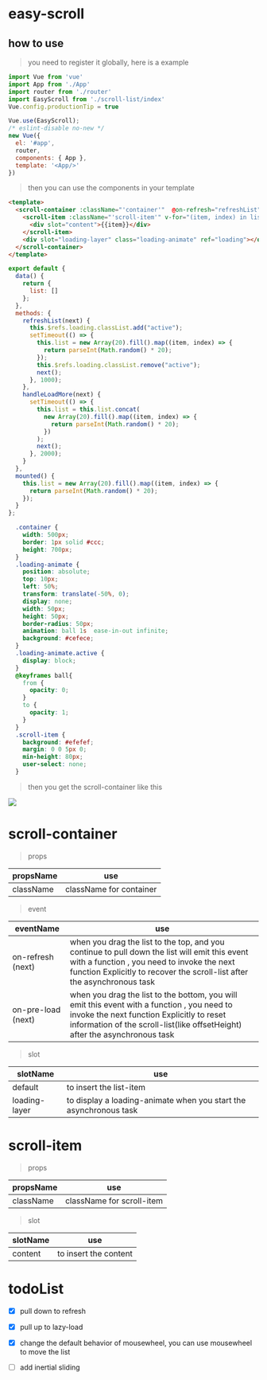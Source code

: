 # easy-scroll

## how to use
> you need to register it globally, here is a example

```javascript
import Vue from 'vue'
import App from './App'
import router from './router'
import EasyScroll from './scroll-list/index'
Vue.config.productionTip = true

Vue.use(EasyScroll);
/* eslint-disable no-new */
new Vue({
  el: '#app',
  router,
  components: { App },
  template: '<App/>'
})
```
> then you can use the components in your template 
```html
<template>
  <scroll-container :className="'container'"  @on-refresh="refreshList" @on-pre-load="handleLoadMore">
    <scroll-item :className="'scroll-item'" v-for="(item, index) in list" :key="index" >
      <div slot="content">{{item}}</div>
    </scroll-item>
    <div slot="loading-layer" class="loading-animate" ref="loading"></div>
  </scroll-container>
</template>
```

```javascript
export default {
  data() {
    return {
      list: []
    };
  },
  methods: {
    refreshList(next) {
      this.$refs.loading.classList.add("active");
      setTimeout(() => {
        this.list = new Array(20).fill().map((item, index) => {
          return parseInt(Math.random() * 20);
        });
        this.$refs.loading.classList.remove("active");
        next();
      }, 1000);
    },
    handleLoadMore(next) {
      setTimeout(() => {
        this.list = this.list.concat(
          new Array(20).fill().map((item, index) => {
            return parseInt(Math.random() * 20);
          })
        );
        next();
      }, 2000);
    }
  },
  mounted() {
    this.list = new Array(20).fill().map((item, index) => {
      return parseInt(Math.random() * 20);
    });
  }
};
```
```css
  .container {
    width: 500px;
    border: 1px solid #ccc;
    height: 700px;
  }
  .loading-animate {
    position: absolute;
    top: 10px;
    left: 50%;
    transform: translate(-50%, 0);
    display: none;
    width: 50px;
    height: 50px;
    border-radius: 50px;
    animation: ball 1s  ease-in-out infinite;
    background: #cefece;
  }
  .loading-animate.active {
    display: block;
  }
  @keyframes ball{
    from {
      opacity: 0;
    }
    to {
      opacity: 1;
    }
  }
  .scroll-item {
    background: #efefef;
    margin: 0 0 5px 0;
    min-height: 80px;
    user-select: none;
  }
```
> then you get the scroll-container like this   

![](http://ouck2t8ui.bkt.clouddn.com/scrollContainer.gif)

# scroll-container
> props

propsName | use
------------ | -------------
className | className for container


> event 

eventName | use
------------ | --------------------------------------------------------------------
on-refresh (next) | when you drag the list to the top, and you continue to pull down the list will emit this event with a function , you need to invoke the  next function Explicitly to recover the scroll-list after the asynchronous task
on-pre-load (next) | when you drag the list to the bottom, you will emit this event with a function , you need to invoke the  next function Explicitly to reset information of the scroll-list(like offsetHeight) after the asynchronous task
> slot

slotName | use
------------ | -------------
default | to insert the list-item
loading-layer | to display a loading-animate when you start the asynchronous task

# scroll-item

>props

propsName | use
------------ | -------------
className | className for scroll-item

> slot

slotName | use
------------ | -------------
content | to insert the content


# todoList
- [x] pull down to refresh  
- [x] pull up to lazy-load  
- [x] change the default behavior of mousewheel, you can use mousewheel to move the list  
- [ ] add inertial sliding




